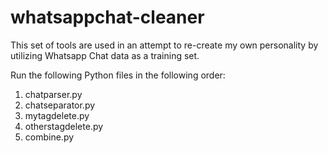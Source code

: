 # whatsappchat-cleaner
This set of tools are used in an attempt to re-create my own personality by utilizing Whatsapp Chat data as a training set. 

Run the following Python files in the following order:
1. chatparser.py
2. chatseparator.py
3. mytagdelete.py
4. otherstagdelete.py
5. combine.py

